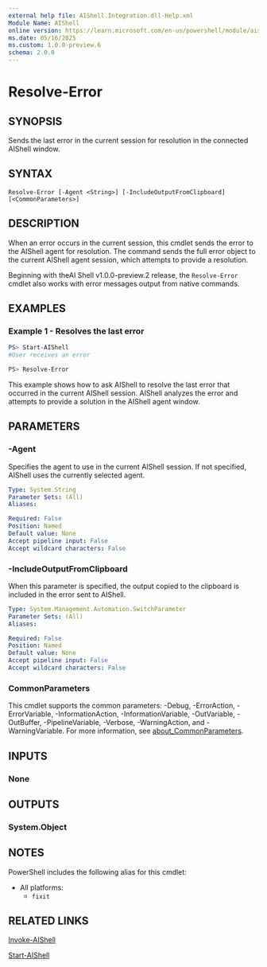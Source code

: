 ```yaml
---
external help file: AIShell.Integration.dll-Help.xml
Module Name: AIShell
online version: https://learn.microsoft.com/en-us/powershell/module/aishell/resolve-error?view=ps-modules&wt.mc_id=ps-gethelp
ms.date: 05/16/2025
ms.custom: 1.0.0-preview.6
schema: 2.0.0
---
```


# Resolve-Error

## SYNOPSIS
Sends the last error in the current session  for resolution in the connected AIShell window.

## SYNTAX

```
Resolve-Error [-Agent <String>] [-IncludeOutputFromClipboard] [<CommonParameters>]
```

## DESCRIPTION

When an error occurs in the current session, this cmdlet sends the error to the AIShell agent for
resolution. The command sends the full error object to the current AIShell agent session, which
attempts to provide a resolution.

Beginning with theAI Shell v1.0.0-preview.2 release, the `Resolve-Error` cmdlet also works with
error messages output from native commands.

## EXAMPLES

### Example 1 - Resolves the last error

```powershell
PS> Start-AIShell
#User receives an error

PS> Resolve-Error
```

This example shows how to ask AIShell to resolve the last error that occurred in the current AIShell
session. AIShell analyzes the error and attempts to provide a solution in the AIShell agent window.

## PARAMETERS

### -Agent

Specifies the agent to use in the current AIShell session. If not specified, AIShell uses the
currently selected agent.

```yaml
Type: System.String
Parameter Sets: (All)
Aliases:

Required: False
Position: Named
Default value: None
Accept pipeline input: False
Accept wildcard characters: False
```

### -IncludeOutputFromClipboard

When this parameter is specified, the output copied to the clipboard is included in the error sent
to AIShell.

```yaml
Type: System.Management.Automation.SwitchParameter
Parameter Sets: (All)
Aliases:

Required: False
Position: Named
Default value: None
Accept pipeline input: False
Accept wildcard characters: False
```

### CommonParameters

This cmdlet supports the common parameters: -Debug, -ErrorAction, -ErrorVariable,
-InformationAction, -InformationVariable, -OutVariable, -OutBuffer, -PipelineVariable, -Verbose,
-WarningAction, and -WarningVariable. For more information, see
[about_CommonParameters](http://go.microsoft.com/fwlink/?LinkID=113216).

## INPUTS

### None

## OUTPUTS

### System.Object

## NOTES

PowerShell includes the following alias for this cmdlet:

- All platforms:
  - `fixit`

## RELATED LINKS

[Invoke-AIShell](Invoke-AIShell.md)

[Start-AIShell](Start-AIShell.md)
